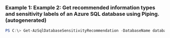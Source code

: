 ### Example 1: Example 2: Get recommended information types and sensitivity labels of an Azure SQL database using Piping. (autogenerated)
```powershell
PS C:\> Get-AzSqlDatabaseSensitivityRecommendation -DatabaseName database -ResourceGroupName resourceGroup -ServerName server
```

